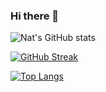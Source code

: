 ### Hi there 👋

<!--
**NatCoding/NatCoding** is a ✨ _special_ ✨ repository because its `README.md` (this file) appears on your GitHub profile.

Here are some ideas to get you started:

- 🔭 I’m currently working on ...
- 🌱 I’m currently learning ...
- 👯 I’m looking to collaborate on ...
- 🤔 I’m looking for help with ...
- 💬 Ask me about ...
- 📫 How to reach me: ...
- 😄 Pronouns: ...
- ⚡ Fun fact: ...
-->
![Nat's GitHub stats](https://github-readme-stats.vercel.app/api?username=NatCoding&show_icons=true&theme=radical)



[![GitHub Streak](https://github-readme-streak-stats.herokuapp.com/?user=NatCoding&show_icons=true&theme=radical)](https://git.io/streak-stats)

[![Top Langs](https://github-readme-stats.vercel.app/api/top-langs/?username=NatCoding&langs_count=8&show_icons=true&theme=radical)](https://github.com/anuraghazra/github-readme-stats)
